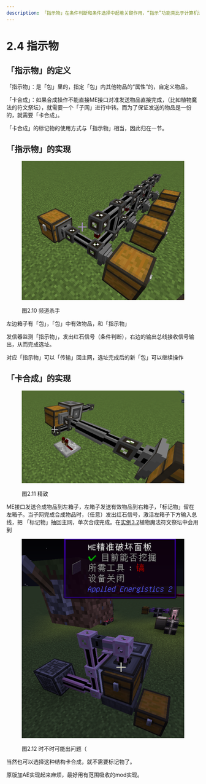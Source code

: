 ```yaml
---
description: 「指示物」在条件判断和条件选择中起着关键作用，“指示”功能类比于计算机语言中的"IF"
---
```


# 2.4 指示物

## 「指示物」的定义 <a href="#_toc137910915" id="_toc137910915"></a>

「指示物」：是「包」里的，指定「包」内其他物品的“属性”的，自定义物品。

「卡合成」：如果合成操作不能直接ME接口对准发送物品直接完成，（比如植物魔法的符文祭坛），就需要一个「子网」进行中转。而为了保证发送的物品是一份的，就需要「卡合成」。

「卡合成」的标记物的使用方式与「指示物」相当，因此归在一节。

## 「指示物」的实现 <a href="#_toc137910916" id="_toc137910916"></a>

<figure><img src="../.gitbook/assets/image (9).png" alt=""><figcaption><p>图2.10 频道杀手</p></figcaption></figure>

左边箱子有「包」，「包」中有效物品，和「指示物」

发信器监测「指示物」，发出红石信号（条件判断），右边的输出总线接收信号输出，从而完成选址。

对应「指示物」可以「传输」回主网，选址完成后的新「包」可以继续操作

## 「卡合成」的实现 <a href="#_toc137910917" id="_toc137910917"></a>

<figure><img src="../.gitbook/assets/image (3).png" alt=""><figcaption><p>图2.11 精致</p></figcaption></figure>

ME接口发送合成物品到左箱子，左箱子发送有效物品到右箱子，「标记物」留在左箱子。当子网完成合成物品时，（任意）发出红石信号，激活左箱子下方输入总线，把 「标记物」抽回主网，单次合成完成。在[实例3.2](../3-实例/3.2-植物魔法符文祭坛.md)植物魔法符文祭坛中会用到

<figure><img src="../.gitbook/assets/image (7).png" alt=""><figcaption><p>图2.12 时不时可能出问题（</p></figcaption></figure>

当然也可以选择这种结构卡合成，就不需要标记物了。

原版加AE实现起来麻烦，最好用有范围吸收的mod实现。
